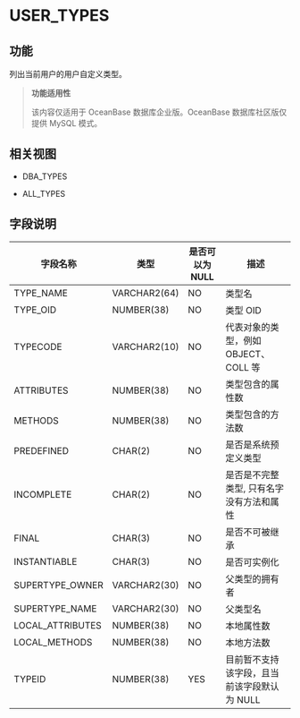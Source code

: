 USER_TYPES
===============================

功能
-----------

列出当前用户的用户自定义类型。

> **功能适用性**
>
> 该内容仅适用于 OceanBase 数据库企业版。OceanBase 数据库社区版仅提供 MySQL 模式。

相关视图
-------------

* DBA_TYPES

* ALL_TYPES

字段说明
-------------

|     **字段名称**     |    **类型**    | **是否可以为 NULL** |          **描述**          |
|------------------|--------------|----------------|--------------------------|
| TYPE_NAME        | VARCHAR2(64) | NO             | 类型名                      |
| TYPE_OID         | NUMBER(38)   | NO             | 类型 OID                   |
| TYPECODE         | VARCHAR2(10) | NO             | 代表对象的类型，例如 OBJECT、COLL 等 |
| ATTRIBUTES       | NUMBER(38)   | NO             | 类型包含的属性数                 |
| METHODS          | NUMBER(38)   | NO             | 类型包含的方法数                 |
| PREDEFINED       | CHAR(2)      | NO             | 是否是系统预定义类型               |
| INCOMPLETE       | CHAR(2)      | NO             | 是否是不完整类型, 只有名字没有方法和属性    |
| FINAL            | CHAR(3)      | NO             | 是否不可被继承                  |
| INSTANTIABLE     | CHAR(3)      | NO             | 是否可实例化                   |
| SUPERTYPE_OWNER  | VARCHAR2(30) | NO             | 父类型的拥有者                  |
| SUPERTYPE_NAME   | VARCHAR2(30) | NO             | 父类型名                     |
| LOCAL_ATTRIBUTES | NUMBER(38)   | NO             | 本地属性数                    |
| LOCAL_METHODS    | NUMBER(38)   | NO             | 本地方法数                    |
| TYPEID           | NUMBER(38)   | YES            | 目前暂不支持该字段，且当前该字段默认为 NULL |
